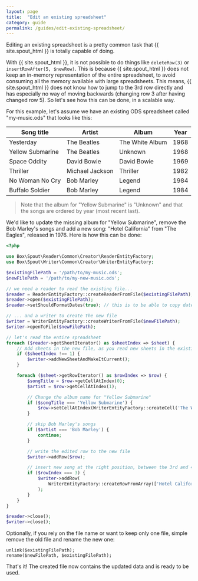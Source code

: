 ```yaml
---
layout: page
title:  "Edit an existing spreadsheet"
category: guide
permalink: /guides/edit-existing-spreadsheet/
---
```


Editing an existing spreadsheet is a pretty common task that {{ site.spout_html }} is totally capable of doing.

With {{ site.spout_html }}, it is not possible to do things like `deleteRow(3)` or `insertRowAfter(5, $newRow)`. This is because {{ site.spout_html }} does not keep an in-memory representation of the entire spreadsheet, to avoid consuming all the memory available with large spreadsheets. This means, {{ site.spout_html }} does not know how to jump to the 3rd row directly and has especially no way of moving backwards (changing row 3 after having changed row 5). So let's see how this can be done, in a scalable way.

For this example, let's assume we have an existing ODS spreadsheet called "my-music.ods" that looks like this:

| Song title       | Artist          | Album           | Year |
| ---------------- | --------------- | --------------- | ---- |
| Yesterday        | The Beatles     | The White Album | 1968 |
| Yellow Submarine | The Beatles     | Unknown         | 1968 |
| Space Oddity     | David Bowie     | David Bowie     | 1969 |
| Thriller         | Michael Jackson | Thriller        | 1982 |
| No Woman No Cry  | Bob Marley      | Legend          | 1984 |
| Buffalo Soldier  | Bob Marley      | Legend          | 1984 |

> Note that the album for "Yellow Submarine" is "Unknown" and that the songs are ordered by year (most recent last).

We'd like to update the missing album for "Yellow Submarine", remove the Bob Marley's songs and add a new song: "Hotel California" from "The Eagles", released in 1976. Here is how this can be done:

```php
<?php

use Box\Spout\Reader\Common\Creator\ReaderEntityFactory;
use Box\Spout\Writer\Common\Creator\WriterEntityFactory;

$existingFilePath = '/path/to/my-music.ods';
$newFilePath = '/path/to/my-new-music.ods';

// we need a reader to read the existing file...
$reader = ReaderEntityFactory::createReaderFromFile($existingFilePath);
$reader->open($existingFilePath);
$reader->setShouldFormatDates(true); // this is to be able to copy dates

// ... and a writer to create the new file
$writer = WriterEntityFactory::createWriterFromFile($newFilePath);
$writer->openToFile($newFilePath);

// let's read the entire spreadsheet
foreach ($reader->getSheetIterator() as $sheetIndex => $sheet) {
    // Add sheets in the new file, as you read new sheets in the existing one
    if ($sheetIndex !== 1) {
        $writer->addNewSheetAndMakeItCurrent();
    }

    foreach ($sheet->getRowIterator() as $rowIndex => $row) {
        $songTitle = $row->getCellAtIndex(0);
        $artist = $row->getCellAtIndex(1);

        // Change the album name for "Yellow Submarine"
        if ($songTitle === 'Yellow Submarine') {
            $row->setCellAtIndex(WriterEntityFactory::createCell('The White Album'), 2);
        }

        // skip Bob Marley's songs
        if ($artist === 'Bob Marley') {
            continue;
        }

        // write the edited row to the new file
        $writer->addRow($row);

        // insert new song at the right position, between the 3rd and 4th rows
        if ($rowIndex === 3) {
            $writer->addRow(
                WriterEntityFactory::createRowFromArray(['Hotel California', 'The Eagles', 'Hotel California', 1976])
            );
        }
    }
}

$reader->close();
$writer->close();
```

Optionally, if you rely on the file name or want to keep only one file, simple remove the old file and rename the new one:

```php?start_inline=1
unlink($existingFilePath);
rename($newFilePath, $existingFilePath);
```

That's it! The created file now contains the updated data and is ready to be used.
